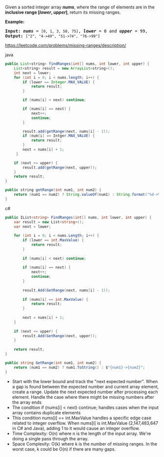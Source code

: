 Given a sorted integer array <strong><em>nums</em></strong>, where the range of elements are in the <strong>inclusive range</strong><b><strong> </strong>[<i>lower</i>, <i>upper</i>]</b>, return its missing ranges.

<strong>Example:</strong>

<pre>
<strong>Input:</strong> <strong><em>nums</em></strong> = <code>[0, 1, 3, 50, 75]</code>, <strong><i>lower</i></strong> = 0 and <strong><i>upper</i></strong> = 99,
<strong>Output:</strong> <code>[&quot;2&quot;, &quot;4-&gt;49&quot;, &quot;51-&gt;74&quot;, &quot;76-&gt;99&quot;]</code>
</pre>

https://leetcode.com/problems/missing-ranges/description/

java
```java
public List<string> findRanges(int[] nums, int lower, int upper) {
    List<string> result = new ArrayList<string>();
    int next = lower;
    for (int i = 0; i < nums.length; i++) {
        if (lower == Integer.MAX_VALUE) {
            return result;
        } 

        if (nums[i] < next) continue;

        if (nums[i] == next) {
            next++;
            continue;
        }

        result.add(getRange(next, nums[i] - 1));   
        if (num[i] == Intger.MAX_VALUE) {
            return result;
        }
        next = nums[i] + 1;
     }

    if (next <= upper) {
        result.add(getRange(next, upper));
    }
    return result;
}

public string getRange(int num1, int num2) {
    return (num1 == num2) ? String.valueOf(num1) : String.format("%d->%d", num1, num2);
}
```

c#
```csharp
public IList<string> FindRanges(int[] nums, int lower, int upper) {
    var result = new List<string>();
    var next = lower;
    
    for (int i = 0; i < nums.Length; i++) {
        if (lower == int.MaxValue) {
            return result;
        }
        
        if (nums[i] < next) continue;
        
        if (nums[i] == next) {
            next++;
            continue;
        }
        
        result.Add(GetRange(next, nums[i] - 1));
        
        if (nums[i] == int.MaxValue) {
            return result;
        }
        
        next = nums[i] + 1;
    }
    
    if (next <= upper) {
        result.Add(GetRange(next, upper));
    }
    
    return result;
}

public string GetRange(int num1, int num2) {
    return (num1 == num2) ? num1.ToString() : $"{num1}->{num2}";
}
```

- Start with the lower bound and track the "next expected number". When a gap is found between the expected number and current array element, create a range. Update the next expected number after processing each element. Handle the case where there might be missing numbers after the array ends
- The condition if (nums[i] < next) continue; handles cases when the input array contains duplicate elements
- This condition nums[i] == int.MaxValue handles a specific edge case related to integer overflow. When nums[i] is int.MaxValue (2,147,483,647 in C# and Java), adding 1 to it would cause an integer overflow. 
- Time Complexity: O(n) where n is the length of the input array. We're doing a single pass through the array.
- Space Complexity: O(k) where k is the number of missing ranges. In the worst case, k could be O(n) if there are many gaps.